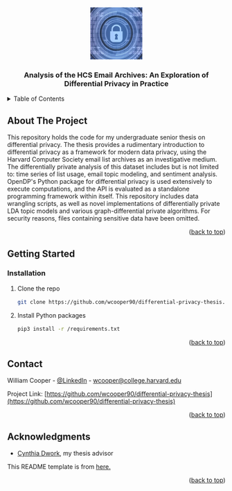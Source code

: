 <!-- Improved compatibility of back to top link: See: https://github.com/othneildrew/Best-README-Template/pull/73 -->
<a name="readme-top"></a>
<!--
*** Thanks for checking out the Best-README-Template. If you have a suggestion
*** that would make this better, please fork the repo and create a pull request
*** or simply open an issue with the tag "enhancement".
*** Don't forget to give the project a star!
*** Thanks again! Now go create something AMAZING! :D
-->



<!-- PROJECT SHIELDS -->
<!--
*** I'm using markdown "reference style" links for readability.
*** Reference links are enclosed in brackets [ ] instead of parentheses ( ).
*** See the bottom of this document for the declaration of the reference variables
*** for contributors-url, forks-url, etc. This is an optional, concise syntax you may use.
*** https://www.markdownguide.org/basic-syntax/#reference-style-links
-->


<br />
<div align="center">
  <a href="https://github.com/wcooper90/differential-privacy-thesis">
    <img src="images/logo.png" alt="Logo" width="120" height="120">
  </a>
  <h3 align="center">Analysis of the HCS Email Archives: An Exploration of Differential Privacy in Practice</h3>
</div>



<!-- TABLE OF CONTENTS -->
<details>
  <summary>Table of Contents</summary>
  <ol>
    <li>
      <a href="#about-the-project">About The Project</a>
    </li>
    <li>
      <a href="#getting-started">Getting Started</a>
      <ul>
        <li><a href="#installation">Installation</a></li>
      </ul>
    </li>
    <li><a href="#contact">Contact</a></li>
    <li><a href="#acknowledgments">Acknowledgments</a></li>
  </ol>
</details>



<!-- ABOUT THE PROJECT -->
## About The Project
This repository holds the code for my undergraduate senior thesis on differential privacy. The thesis
provides a rudimentary introduction to differential privacy as a framework for modern data privacy, using
the Harvard Computer Society email list archives as an investigative medium. The differentially private
analysis of this dataset includes but is not limited to: time series of list usage, email topic modeling,
and sentiment analysis. OpenDP's Python package for differential privacy is used extensively to execute
computations, and the API is evaluated as a standalone programming framework within itself. This repository
includes data wrangling scripts, as well as novel implementations of differentially private
LDA topic models and various graph-differential private algorithms. For security reasons, files
containing sensitive data have been omitted.

<p align="right">(<a href="#readme-top">back to top</a>)</p>



<!-- GETTING STARTED -->
## Getting Started

### Installation

1. Clone the repo
   ```sh
   git clone https://github.com/wcooper90/differential-privacy-thesis.git
   ```
2. Install Python packages
   ```sh
   pip3 install -r /requirements.txt
   ```
<p align="right">(<a href="#readme-top">back to top</a>)</p>


<!-- CONTACT -->
## Contact

William Cooper - [@LinkedIn](https://www.linkedin.com/in/william-cooper-868342191/) - wcooper@college.harvard.edu

Project Link: [https://github.com/wcooper90/differential-privacy-thesis](https://github.com/wcooper90/differential-privacy-thesis)

<p align="right">(<a href="#readme-top">back to top</a>)</p>



<!-- ACKNOWLEDGMENTS -->
## Acknowledgments

* [Cynthia Dwork](https://dwork.seas.harvard.edu/), my thesis advisor

This README template is from [here.](https://github.com/othneildrew/Best-README-Template/blob/master/BLANK_README.md)
<p align="right">(<a href="#readme-top">back to top</a>)</p>

